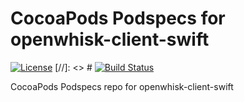 # CocoaPods Podspecs for openwhisk-client-swift

[![License](https://img.shields.io/badge/license-Apache--2.0-blue.svg)](http://www.apache.org/licenses/LICENSE-2.0)
[//]: <> # [![Build Status](https://travis-ci.org/apache/incubator-openwhisk-podspecs.svg?branch=master)](https://travis-ci.org/apache/incubator-openwhisk-podspecs)

CocoaPods Podspecs repo for openwhisk-client-swift
